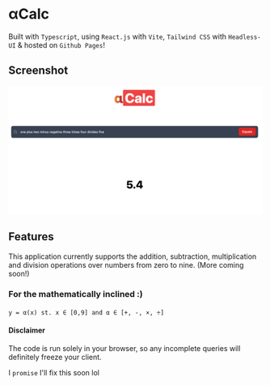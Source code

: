 # αCalc

Built with `Typescript`, using `React.js` with `Vite`, `Tailwind CSS` with `Headless-UI` & hosted on `Github Pages`!

## Screenshot
![Screenshot](image.png)

## Features
This application currently supports the addition, subtraction, multiplication and division operations over numbers from zero to nine. (More coming soon!)

### For the mathematically inclined :)
```y = α(x) st. x ∈ [0,9] and α ∈ [+, -, ×, ÷]```

#### Disclaimer
The code is run solely in your browser, so any incomplete queries will definitely freeze your client. 

I `promise` I'll fix this soon lol